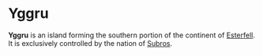 # Yggru

**Yggru** is an island forming the southern portion of the continent of [Esterfell](../). It is exclusively controlled by the nation of [Subros](../../ch-2-people-of-mote/societies/subros.md).
